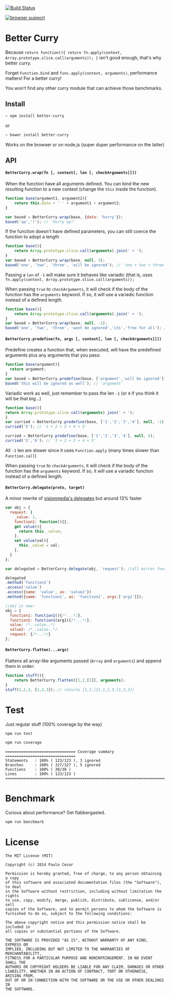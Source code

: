 [![Build Status](https://travis-ci.org/pocesar/js-bettercurry.png?branch=master)](https://travis-ci.org/pocesar/js-bettercurry?branch=master)

[![browser support](https://ci.testling.com/pocesar/js-bettercurry.png)](https://ci.testling.com/pocesar/js-bettercurry)

# Better Curry

Because `return function(){ return fn.apply(context, Array.prototype.slice.call(arguments)); }` isn't good enough, that's why better curry.

Forget `Function.bind` and `func.apply(context, arguments)`, performance matters! For a better curry!

You won't find any other curry module that can achieve those benchmarks.

## Install

```bash
~ npm install better-curry
```

or

```bash
~ bower install better-curry
```

Works on the browser or on node.js (super duper performance on the latter)

## API

#### `BetterCurry.wrap(fn [, context[, len [, checkArguments]]])`

When the function have all arguments defined.
You can bind the new resulting function to a new context (change the `this` inside the function).

```js
function base(argument1, argument2){
    return this.data + ' ' + argument1 + argument2;
}

var based = BetterCurry.wrap(base, {data: 'hurry'});
based('up','!'); // 'hurry up!'
```

If the function doesn't have defined parameters, you can still coerce
the function to adopt a length

```js
function base(){
    return Array.prototype.slice.call(arguments).join(' + ');
}
var based = BetterCurry.wrap(base, null, 3);
based('one', 'two', 'three', 'will be ignored'); // 'one + two + three'
```

Passing a `len` of `-1` will make sure it behaves like variadic (that is, uses `fn.apply(context, Array.prototype.slice.call(arguments));`

When passing `true` to `checkArguments`, it will check if the body of the function has the `arguments` keyword.
If so, it will use a variadic function instead of a defined length.

```js
function base(){
    return Array.prototype.slice.call(arguments).join(' + ');
}
var based = BetterCurry.wrap(base, null, -1);
based('one', 'two', 'three', 'wont be ignored','its','free for all'); // 'one + two + three + wont be ignored + its + free for all'
```

#### `BetterCurry.predefine(fn, args [, context[, len [, checkArguments]]])`

Predefine creates a function that, when executed, will have the
predefined arguments plus any arguments that you pass:

```js
function base(argument){
  return argument;
}
var based = BetterCurry.predefine(base, ['argument','will be ignored']);
based('this will be ignored as well'); // 'argument'
```

Variadic work as well, just remember to pass the len `-1` (or `8` if you think it will be that big...)

```js
function base(){
return Array.prototype.slice.call(arguments).join(' + ');
}
var curried = BetterCurry.predefine(base, ['1','2','3','4'], null, -1);
curried('5'); // '1 + 2 + 3 + 4 + 5'

curried = BetterCurry.predefine(base, ['1','2','3','4'], null, 5);
curried('5','6'); // '1 + 2 + 3 + 4 + 5'
```

All `-1` len are slower since it uses `Function.apply` (many times slower than `Function.call`)

When passing `true` to `checkArguments`, it will check if the body of the function has the `arguments` keyword.
If so, it will use a variadic function instead of a defined length.

#### `BetterCurry.delegate(proto, target)`

A minor rewrite of [visionmedia's delegates](https://github.com/visionmedia/node-delegates) but around 13% faster

```js
var obj = {
  request: {
    _value: 1,
    function1: function(){},
    get value(){
      return this._value;
    },
    set value(val){
      this._value = val;
    },
  }
};

var delegated = BetterCurry.delegate(obj, 'request'); //all mirror functions from obj will reflect to obj.request with the same context

delegated
.method('function1')
.access('value')
.access({name: 'value', as: 'value2'})
.method({name: 'function1', as: 'function2', args:['arg1']});

//obj is now:
obj = {
  function1: function1(){/*...*/},
  function2: function1(arg1){/*...*/},
  value: /*..value..*/
  value2: /*..value..*/
  request: {/*...*/}
};
```

#### `BetterCurry.flatten(...args)`

Flattens all array-like arguments passed (`Array` and `arguments`) and append them in order:

```js
function stuff(){
    return BetterCurry.flatten([1,2,[3]], arguments);
}
stuff(1,2,3, [1,2,3]); // returns [1,2,[3],1,2,3,[1,2,3]]
```

# Test

Just regular stuff (100% coverage by the way)

```bash
npm run test
```

```bash
npm run coverage
```

```
=============================== Coverage summary ===============================
Statements   : 100% ( 123/123 ), 3 ignored
Branches     : 100% ( 327/327 ), 5 ignored
Functions    : 100% ( 30/30 )
Lines        : 100% ( 123/123 )
================================================================================
```

# Benchmark

Curious about performance? Get flabbergasted.

```bash
npm run benchmark
```

# License

```
The MIT License (MIT)

Copyright (c) 2014 Paulo Cesar

Permission is hereby granted, free of charge, to any person obtaining a copy
of this software and associated documentation files (the "Software"), to deal
in the Software without restriction, including without limitation the rights
to use, copy, modify, merge, publish, distribute, sublicense, and/or sell
copies of the Software, and to permit persons to whom the Software is
furnished to do so, subject to the following conditions:

The above copyright notice and this permission notice shall be included in
all copies or substantial portions of the Software.

THE SOFTWARE IS PROVIDED "AS IS", WITHOUT WARRANTY OF ANY KIND, EXPRESS OR
IMPLIED, INCLUDING BUT NOT LIMITED TO THE WARRANTIES OF MERCHANTABILITY,
FITNESS FOR A PARTICULAR PURPOSE AND NONINFRINGEMENT. IN NO EVENT SHALL THE
AUTHORS OR COPYRIGHT HOLDERS BE LIABLE FOR ANY CLAIM, DAMAGES OR OTHER
LIABILITY, WHETHER IN AN ACTION OF CONTRACT, TORT OR OTHERWISE, ARISING FROM,
OUT OF OR IN CONNECTION WITH THE SOFTWARE OR THE USE OR OTHER DEALINGS IN
THE SOFTWARE.
```